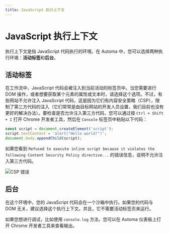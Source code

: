 ```yaml
---
title: JavaScript 执行上下文
---
```


# JavaScript 执行上下文
执行上下文是指 JavaScript 代码执行的环境。在 Automa 中，您可以选择两种执行环境：**活动标签**和**后台**。

## 活动标签

在工作流中，JavaScript 代码会被注入到当前活动的标签页中。当您需要进行 DOM 操作，或者想要获取某个元素的属性或文本时，请选择这个选项。不过，有些网站不允许注入 JavaScript 代码，这是因为它们有内容安全策略（CSP），限制了第三方代码的注入（它们常常是由目标网站的开发人员设置，我们目前也没有更好的解决办法）。要检查是否允许注入第三方代码，您可以通过按 `Ctrl + Shift + I` 打开 Chrome 开发者工具，然后在 `Console` 标签页中粘贴以下代码：
```js
const script = document.createElement('script');
script.textContent = 'alert("Hello world!")';
document.body.appendChild(script);
```

如果您看到 `Refused to execute inline script because it violates the following Content Security Policy directive...` 的错误信息，说明不允许注入第三方代码。

![CSP 错误](https://s3.ap-southeast-1.amazonaws.com/automa-pub/i/2024/12/02/17kver-g7.png)

## 后台

在这个环境中，您的 JavaScript 代码会在一个沙箱中执行。如果您的代码与 DOM 无关，建议选择这个执行上下文。并且，它不需要活动标签页来运行。

如果您想进行调试，比如使用 `console.log` 方法，您可以在 Automa 仪表板上打开 Chrome 开发者工具来查看输出。